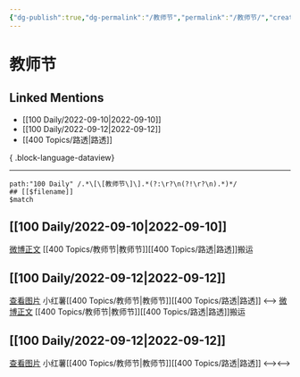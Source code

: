 ```yaml
---
{"dg-publish":true,"dg-permalink":"/教师节","permalink":"/教师节/","created":"2022-12-07T16:50:59.000+08:00","updated":"2023-08-24T19:53:45.634+08:00"}
---
```


# 教师节

## Linked Mentions
- [[100 Daily/2022-09-10\|2022-09-10]]
- [[100 Daily/2022-09-12\|2022-09-12]]
- [[400 Topics/路透\|路透]]

{ .block-language-dataview}

---

```expander
path:"100 Daily" /.*\[\[教师节\]\].*(?:\r?\n(?!\r?\n).*)*/
## [[$filename]]
$match
```
## [[100 Daily/2022-09-10\|2022-09-10]]
[微博正文](https://m.weibo.cn/5688941264/4812239275825846) [[400 Topics/教师节\|教师节]][[400 Topics/路透\|路透]]搬运
## [[100 Daily/2022-09-12\|2022-09-12]]
[查看图片](https://wx4.sinaimg.cn/large/0088n2Pggy1h648a7ii38j30k00zkwhj.jpg) 小红薯[[400 Topics/教师节\|教师节]][[400 Topics/路透\|路透]]
<-->
[微博正文](https://m.weibo.cn/5688941264/4812239275825846) [[400 Topics/教师节\|教师节]][[400 Topics/路透\|路透]]搬运
## [[100 Daily/2022-09-12\|2022-09-12]]
[查看图片](https://wx4.sinaimg.cn/large/0088n2Pggy1h648a7ii38j30k00zkwhj.jpg) 小红薯[[400 Topics/教师节\|教师节]][[400 Topics/路透\|路透]]
<--><-->